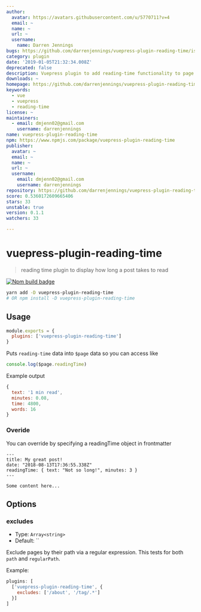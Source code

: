 ```yaml
---
author:
  avatar: https://avatars.githubusercontent.com/u/5770711?v=4
  email: ~
  name: ~
  url: ~
  username:
    name: Darren Jennings
bugs: https://github.com/darrenjennings/vuepress-plugin-reading-time/issues
category: plugin
date: '2019-01-05T21:32:34.008Z'
deprecated: false
description: Vuepress plugin to add reading-time functionality to page data
downloads: ~
homepage: https://github.com/darrenjennings/vuepress-plugin-reading-time#readme
keywords:
  - vue
  - vuepress
  - reading-time
license: ~
maintainers:
  - email: dmjenn02@gmail.com
    username: darrenjennings
name: vuepress-plugin-reading-time
npm: https://www.npmjs.com/package/vuepress-plugin-reading-time
publisher:
  avatar: ~
  email: ~
  name: ~
  url: ~
  username:
    email: dmjenn02@gmail.com
    username: darrenjennings
repository: https://github.com/darrenjennings/vuepress-plugin-reading-time
score: 0.5360172609665406
stars: 33
unstable: true
version: 0.1.1
watchers: 33

---
```


# vuepress-plugin-reading-time 

> reading time plugin to display how long a post takes to read

[![Npm build badge](https://img.shields.io/npm/v/vuepress-plugin-reading-time.svg?style=flat-square)](https://www.npmjs.com/package/vuepress-plugin-reading-time)

```bash
yarn add -D vuepress-plugin-reading-time
# OR npm install -D vuepress-plugin-reading-time
```

## Usage

```javascript
module.exports = {
  plugins: ['vuepress-plugin-reading-time']
}
```

Puts `reading-time` data into `$page` data so you can access like

```js
console.log($page.readingTime)
```

Example output
```js
{
  text: '1 min read',
  minutes: 0.08,
  time: 4800,
  words: 16
}
```

### Overide

You can override by specifying a readingTime object in frontmatter

```
---
title: My great post!
date: "2018-08-13T17:36:55.338Z"
readingTime: { text: "Not so long!", minutes: 3 }
---

Some content here...
```


## Options

### excludes

- Type: `Array<string>`
- Default: ``

Exclude pages by their path via a regular expression. This tests for both `path`
and `regularPath`.

Example:

```javascript
plugins: [
  ['vuepress-plugin-reading-time', {
    excludes: ['/about', '/tag/.*']
  }]
]
```
